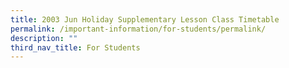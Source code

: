 ```yaml
---
title: 2003 Jun Holiday Supplementary Lesson Class Timetable
permalink: /important-information/for-students/permalink/
description: ""
third_nav_title: For Students
---
```

